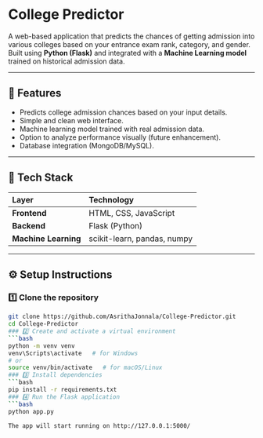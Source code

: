 # College Predictor

A web-based application that predicts the chances of getting admission into various colleges based on your entrance exam rank, category, and gender.  
Built using **Python (Flask)** and integrated with a **Machine Learning model** trained on historical admission data.

---

## 🚀 Features

- Predicts college admission chances based on your input details.  
- Simple and clean web interface.  
- Machine learning model trained with real admission data.  
- Option to analyze performance visually (future enhancement).  
- Database integration (MongoDB/MySQL).  

---

## 🧠 Tech Stack

| Layer | Technology |
|:------|:------------|
| **Frontend** | HTML, CSS, JavaScript |
| **Backend** | Flask (Python) |
| **Machine Learning** | scikit-learn, pandas, numpy |

---

## ⚙️ Setup Instructions

### 1️⃣ Clone the repository
```bash
git clone https://github.com/AsrithaJonnala/College-Predictor.git
cd College-Predictor
### 2️⃣ Create and activate a virtual environment
```bash
python -m venv venv
venv\Scripts\activate   # for Windows
# or
source venv/bin/activate   # for macOS/Linux
### 3️⃣ Install dependencies
```bash
pip install -r requirements.txt
### 4️⃣ Run the Flask application
```bash
python app.py

The app will start running on http://127.0.0.1:5000/
